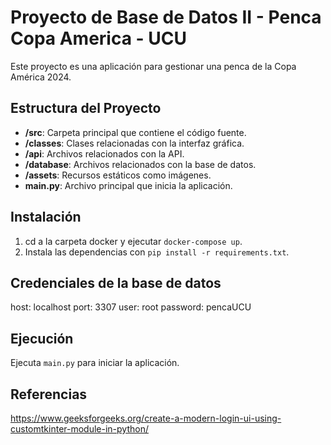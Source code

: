 # Proyecto de Base de Datos II - Penca Copa America - UCU

Este proyecto es una aplicación para gestionar una penca de la Copa América 2024.

## Estructura del Proyecto

- **/src**: Carpeta principal que contiene el código fuente.
- **/classes**: Clases relacionadas con la interfaz gráfica.
- **/api**: Archivos relacionados con la API.
- **/database**: Archivos relacionados con la base de datos.
- **/assets**: Recursos estáticos como imágenes.
- **main.py**: Archivo principal que inicia la aplicación.

## Instalación

1. cd a la carpeta docker y ejecutar `docker-compose up`.
2. Instala las dependencias con `pip install -r requirements.txt`.

## Credenciales de la base de datos
host: localhost
port: 3307
user: root
password: pencaUCU

## Ejecución

Ejecuta `main.py` para iniciar la aplicación.

## Referencias

https://www.geeksforgeeks.org/create-a-modern-login-ui-using-customtkinter-module-in-python/